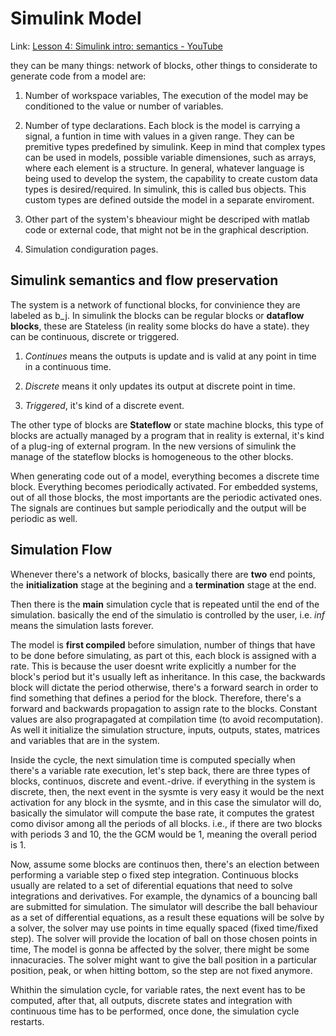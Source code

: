 # Simulink Model

Link: [Lesson 4: Simulink intro: semantics - YouTube](https://www.youtube.com/watch?v=RG7ZBa24wOQ&list=PLohWCZQwiEVpgTkxTsgSTnDvlz3OvphkP&index=11)

they can be many things: network of blocks, other things to considerate to generate code from a model are:

1. Number of workspace variables, The execution of the model may be conditioned to the value or number of variables.

2. Number of type declarations. Each block is the model is carrying a signal, a funtion in time with values in a given range. They can be premitive types predefined by simulink. Keep in mind that complex types can be used in models, possible variable dimensiones, such as arrays, where each element is a structure. In general, whatever language is being used to develop the system, the capability to create custom data types is desired/required. In simulink, this is called bus objects. This custom types are defined outside the model in a separate enviroment.

3. Other part of the system's bheaviour might be descriped with matlab code or external code, that might not be in the graphical description.

4. Simulation condiguration pages.

## Simulink semantics and flow preservation

The system is a network of functional blocks, for convinience they are labeled as b_j. In simulink the blocks can be regular blocks or **dataflow blocks**, these are Stateless (in reality some blocks do have a state). they can be continuous, discrete or triggered.

1. *Continues* means the outputs is update and is valid at any point in time in a continuous time.

2. *Discrete* means it only updates its output at discrete point in time.

3. *Triggered*, it's kind of a discrete event.

The other type of blocks are **Stateflow** or state machine blocks, this type of blocks are actually managed by a program that in reality is external, it's kind of a plug-ing of external program. In the new versions of simulink the manage of the stateflow blocks is homogeneous to the other blocks.

When generating code out of a model, everything becomes a discrete time block. Everything becomes periodically activated. For embedded systems, out of all those blocks, the most importants are the periodic activated ones. The signals are continues but sample periodically and the output will be periodic as well.

## Simulation Flow

Whenever there's a network of blocks, basically there are __two__ end points, the **initialization** stage at the begining and a **termination** stage at the end.

Then there is the **main** simulation cycle that is repeated until the end of the simulation. basically the end of the simulatio is controlled by the user, i.e. *inf* means the simulation lasts forever.

The model is **first compiled** before simulation, number of things that have to be done before simulating, as part ot this, each block is assigned with a rate. This is because the user doesnt write explicitly a number for the block's period but it's usually left as inheritance. In this case, the backwards block will dictate the period otherwise, there's a forward search in order to find something that defines a period for the block. Therefore, there's a forward and backwards propagation to assign rate to the blocks. Constant values are also prograpagated at compilation time (to avoid recomputation). As well it initialize the simulation structure, inputs, outputs, states, matrices and variables that are in the system.

Inside the cycle, the next simulation time is computed specially when there's a variable rate execution, let's step back, there are three types of blocks, continuos, discrete and event.-drive. if everything in the system is discrete, then, the next event in the sysmte is very easy it would be the next activation for any block in the sysmte, and in this case the simulator will do, basically the simulator will compute the base rate, it computes the gratest como divisor among all the periods of all blocks. i.e., if there are two blocks with periods 3 and 10, the the GCM would be 1, meaning the overall period is 1.

Now, assume some blocks are continuos then, there's an election between performing a variable step o fixed step integration. Continuous blocks usually are related to a set of diferential equations that need to solve integrations and derivatives. For example, the dynamics of a bouncing ball are submitted for simulation. The simulator will describe the ball behaviour as a set of differential equations, as a result these equations will be solve by a solver, the solver may use points in time equally spaced (fixed time/fixed step). The solver will provide the location of ball on those chosen points in time, The model is gonna be affected by the solver, there might be some innacuracies. The solver might want to give the ball position in a particular position, peak, or when hitting bottom, so the step are not fixed anymore.

Whithin the simulation cycle, for variable rates, the next event has to be computed, after that, all outputs, discrete states and integration with continuous time has to be performed, once done, the simulation cycle restarts.


